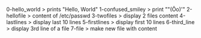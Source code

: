 0-hello_world > prints "Hello, World"
1-confused_smiley > print "\"(Ôo)'"
2-hellofile > content of /etc/passwd
3-twofiles > display 2 files content
4-lastlines > display last 10 lines
5-firstlines > display first 10 lines
6-third_line > display 3rd line of a file
7-file > make new file with content
